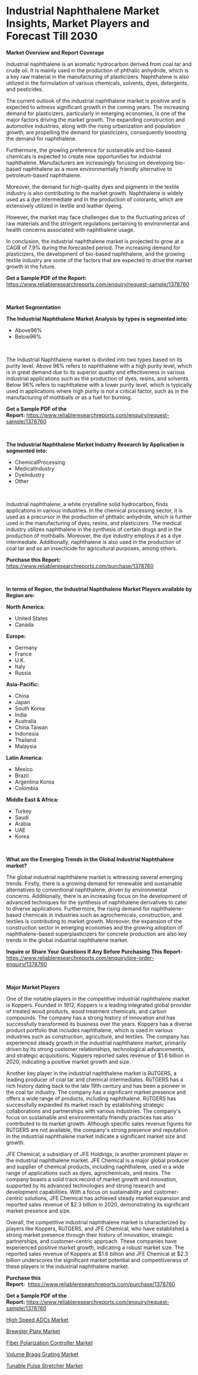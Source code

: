 <p><h1>Industrial Naphthalene Market Insights, Market Players and Forecast Till 2030</h1></p><p><strong>Market Overview and Report Coverage</strong></p>
<p><p>Industrial naphthalene is an aromatic hydrocarbon derived from coal tar and crude oil. It is mainly used in the production of phthalic anhydride, which is a key raw material in the manufacturing of plasticizers. Naphthalene is also utilized in the formulation of various chemicals, solvents, dyes, detergents, and pesticides.</p><p>The current outlook of the industrial naphthalene market is positive and is expected to witness significant growth in the coming years. The increasing demand for plasticizers, particularly in emerging economies, is one of the major factors driving the market growth. The expanding construction and automotive industries, along with the rising urbanization and population growth, are propelling the demand for plasticizers, consequently boosting the demand for naphthalene.</p><p>Furthermore, the growing preference for sustainable and bio-based chemicals is expected to create new opportunities for industrial naphthalene. Manufacturers are increasingly focusing on developing bio-based naphthalene as a more environmentally friendly alternative to petroleum-based naphthalene.</p><p>Moreover, the demand for high-quality dyes and pigments in the textile industry is also contributing to the market growth. Naphthalene is widely used as a dye intermediate and in the production of colorants, which are extensively utilized in textile and leather dyeing.</p><p>However, the market may face challenges due to the fluctuating prices of raw materials and the stringent regulations pertaining to environmental and health concerns associated with naphthalene usage.</p><p>In conclusion, the industrial naphthalene market is projected to grow at a CAGR of 7.9% during the forecasted period. The increasing demand for plasticizers, the development of bio-based naphthalene, and the growing textile industry are some of the factors that are expected to drive the market growth in the future.</p></p>
<p><strong>Get a Sample PDF of the Report:</strong> <a href="https://www.reliableresearchreports.com/enquiry/request-sample/1378760">https://www.reliableresearchreports.com/enquiry/request-sample/1378760</a></p>
<p>&nbsp;</p>
<p><strong>Market Segmentation</strong></p>
<p><strong>The Industrial Naphthalene Market Analysis by types is segmented into:</strong></p>
<p><ul><li>Above96%</li><li>Below96%</li></ul></p>
<p>&nbsp;</p>
<p><p>The Industrial Naphthalene market is divided into two types based on its purity level. Above 96% refers to naphthalene with a high purity level, which is in great demand due to its superior quality and effectiveness in various industrial applications such as the production of dyes, resins, and solvents. Below 96% refers to naphthalene with a lower purity level, which is typically used in applications where high purity is not a critical factor, such as in the manufacturing of mothballs or as a fuel for burning.</p></p>
<p><strong>Get a Sample PDF of the Report:</strong>&nbsp;<a href="https://www.reliableresearchreports.com/enquiry/request-sample/1378760">https://www.reliableresearchreports.com/enquiry/request-sample/1378760</a></p>
<p>&nbsp;</p>
<p><strong>The Industrial Naphthalene Market Industry Research by Application is segmented into:</strong></p>
<p><ul><li>ChemicalProcessing</li><li>MedicalIndustry</li><li>DyeIndustry</li><li>Other</li></ul></p>
<p>&nbsp;</p>
<p><p>Industrial naphthalene, a white crystalline solid hydrocarbon, finds applications in various industries. In the chemical processing sector, it is used as a precursor in the production of phthalic anhydride, which is further used in the manufacturing of dyes, resins, and plasticizers. The medical industry utilizes naphthalene in the synthesis of certain drugs and in the production of mothballs. Moreover, the dye industry employs it as a dye intermediate. Additionally, naphthalene is also used in the production of coal tar and as an insecticide for agricultural purposes, among others.</p></p>
<p><strong>Purchase this Report:</strong>&nbsp; <a href="https://www.reliableresearchreports.com/purchase/1378760">https://www.reliableresearchreports.com/purchase/1378760</a></p>
<p>&nbsp;</p>
<p><strong>In terms of Region, the Industrial Naphthalene Market Players available by Region are:</strong></p>
<p>
    <p> <strong> North America: </strong>
        <ul>
            <li>United States</li>
            <li>Canada</li>
        </ul>
        </p> 
    <p> <strong> Europe: </strong>
        <ul>
            <li>Germany</li>
            <li>France</li>
            <li>U.K.</li>
            <li>Italy</li>
            <li>Russia</li>
        </ul>
        </p> 
    <p> <strong> Asia-Pacific: </strong>
        <ul>
            <li>China</li>
            <li>Japan</li>
            <li>South Korea</li>
            <li>India</li>
            <li>Australia</li>
            <li>China Taiwan</li>
            <li>Indonesia</li>
            <li>Thailand</li>
            <li>Malaysia</li>
        </ul>
        </p> 
    <p> <strong> Latin America: </strong>
        <ul>
            <li>Mexico</li>
            <li>Brazil</li>
            <li>Argentina Korea</li>
            <li>Colombia</li>
        </ul>
        </p> 
    <p> <strong> Middle East & Africa: </strong>
        <ul>
            <li>Turkey</li>
            <li>Saudi</li>
            <li>Arabia</li>
            <li>UAE</li>
            <li>Korea</li>
        </ul>
    </p>
    </p>
<p>&nbsp;</p>
<p><strong>What are the Emerging Trends in the Global Industrial Naphthalene market?</strong></p>
<p><p>The global industrial naphthalene market is witnessing several emerging trends. Firstly, there is a growing demand for renewable and sustainable alternatives to conventional naphthalene, driven by environmental concerns. Additionally, there is an increasing focus on the development of advanced techniques for the synthesis of naphthalene derivatives to cater to diverse applications. Furthermore, the rising demand for naphthalene-based chemicals in industries such as agrochemicals, construction, and textiles is contributing to market growth. Moreover, the expansion of the construction sector in emerging economies and the growing adoption of naphthalene-based superplasticizers for concrete production are also key trends in the global industrial naphthalene market.</p></p>
<p><strong>Inquire or Share Your Questions If Any Before Purchasing This Report</strong>- <a href="https://www.reliableresearchreports.com/enquiry/pre-order-enquiry/1378760">https://www.reliableresearchreports.com/enquiry/pre-order-enquiry/1378760</a></p>
<p>&nbsp;</p>
<p><strong>Major Market Players</strong></p>
<p><p>One of the notable players in the competitive industrial naphthalene market is Koppers. Founded in 1912, Koppers is a leading integrated global provider of treated wood products, wood treatment chemicals, and carbon compounds. The company has a strong history of innovation and has successfully transformed its business over the years. Koppers has a diverse product portfolio that includes naphthalene, which is used in various industries such as construction, agriculture, and textiles. The company has experienced steady growth in the industrial naphthalene market, primarily driven by its strong customer relationships, technological advancements, and strategic acquisitions. Koppers reported sales revenue of $1.6 billion in 2020, indicating a positive market growth and size.</p><p>Another key player in the industrial naphthalene market is RüTGERS, a leading producer of coal tar and chemical intermediates. RüTGERS has a rich history dating back to the late 19th century and has been a pioneer in the coal tar industry. The company has a significant market presence and offers a wide range of products, including naphthalene. RüTGERS has successfully expanded its market reach by establishing strategic collaborations and partnerships with various industries. The company's focus on sustainable and environmentally friendly practices has also contributed to its market growth. Although specific sales revenue figures for RüTGERS are not available, the company's strong presence and reputation in the industrial naphthalene market indicate a significant market size and growth.</p><p>JFE Chemical, a subsidiary of JFE Holdings, is another prominent player in the industrial naphthalene market. JFE Chemical is a major global producer and supplier of chemical products, including naphthalene, used in a wide range of applications such as dyes, agrochemicals, and resins. The company boasts a solid track record of market growth and innovation, supported by its advanced technologies and strong research and development capabilities. With a focus on sustainability and customer-centric solutions, JFE Chemical has achieved steady market expansion and reported sales revenue of $2.3 billion in 2020, demonstrating its significant market presence and size.</p><p>Overall, the competitive industrial naphthalene market is characterized by players like Koppers, RüTGERS, and JFE Chemical, who have established a strong market presence through their history of innovation, strategic partnerships, and customer-centric approach. These companies have experienced positive market growth, indicating a robust market size. The reported sales revenue of Koppers at $1.6 billion and JFE Chemical at $2.3 billion underscores the significant market potential and competitiveness of these players in the industrial naphthalene market.</p></p>
<p><strong>Purchase this Report:</strong>&nbsp;&nbsp;<a href="https://www.reliableresearchreports.com/purchase/1378760">https://www.reliableresearchreports.com/purchase/1378760</a></p>
<p></p>
<p><strong>Get a Sample PDF of the Report:</strong>&nbsp;<a href="https://www.reliableresearchreports.com/enquiry/request-sample/1378760">https://www.reliableresearchreports.com/enquiry/request-sample/1378760</a></p>
<p><p><a href="https://medium.com/@myrticecole/high-speed-adcs-market-furnishes-information-on-market-share-market-trends-and-market-growth-4ed95d44ad1e">High Speed ADCs Market</a></p><p><a href="https://medium.com/@porteradams98/brewster-plate-market-size-market-outlook-and-market-forecast-2023-to-2030-b433144c07fe">Brewster Plate Market</a></p><p><a href="https://medium.com/@alaynagrant2023/fiber-polarization-controller-market-size-market-outlook-and-market-forecast-2023-to-2030-fe06745dcf32">Fiber Polarization Controller Market</a></p><p><a href="https://medium.com/@dexterhayes2023/volume-bragg-grating-market-analysis-and-sze-forecasted-for-period-from-2023-to-2030-928541d87309">Volume Bragg Grating Market</a></p><p><a href="https://medium.com/@zoeyleannon2023/tunable-pulse-stretcher-nbsp-market-focuses-on-market-share-size-and-projected-forecast-till-2030-7c8403d66690">Tunable Pulse Stretcher Market</a></p></p>